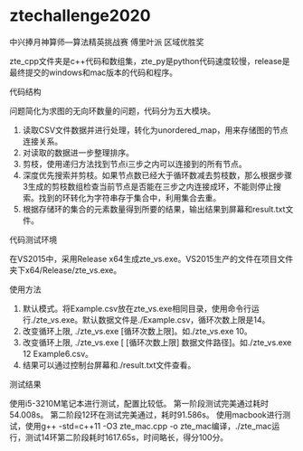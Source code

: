 # ztechallenge2020
中兴捧月神算师—算法精英挑战赛 傅里叶派 区域优胜奖

zte_cpp文件夹是c++代码和数组集，zte_py是python代码速度较慢，release是最终提交的windows和mac版本的代码和程序。

代码结构

问题简化为求图的无向环数量的问题，代码分为五大模块。
1. 读取CSV文件数据并进行处理，转化为unordered_map，用来存储图的节点连接关系。
2. 对读取的数据进一步整理排序。
3. 剪枝，使用递归方法找到节点i三步之内可以连接到的所有节点。
4. 深度优先搜索并剪枝。如果节点数已经大于循环数减去剪枝数，那么根据步骤3生成的剪枝数组检查当前节点是否能在三步之内连接成环，不能则停止搜索。找到的环转化为字符串存于集合中，利用集合去重。
5. 根据存储环的集合的元素数量得到所要的结果，输出结果到屏幕和result.txt文件。

代码测试环境

在VS2015中，采用Release x64生成zte_vs.exe。VS2015生产的文件在项目文件夹下x64/Release/zte_vs.exe。

使用方法

1. 默认模式。将Example.csv放在zte_vs.exe相同目录，使用命令行运行./zte_vs.exe。默认数据文件是./Example.csv，循环次数上限是14。
2. 改变循环上限, ./zte_vs.exe [循环次数上限]。如./zte_vs.exe 10。
3. 改变循环上限, ./zte_vs.exe [ [循环次数上限]  数据文件路径]。如./zte_vs.exe 12 Example6.csv。
4. 结果可以通过控制台屏幕和./result.txt文件查看。

测试结果

使用i5-3210M笔记本进行测试，配置比较低。
第一阶段测试完美通过耗时54.008s。
第二阶段12环在测试完美通过，耗时91.586s。
使用macbook进行测试，使用g++ -std=c++11 -O3 zte_mac.cpp -o zte_mac编译，./zte_mac运行，测试14环第二阶段耗时1617.65s，时间略长，得分100分。
